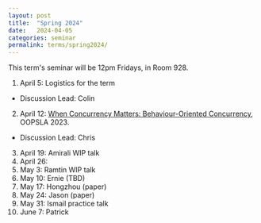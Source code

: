 ```yaml
---
layout: post
title:  "Spring 2024"
date:   2024-04-05
categories: seminar
permalink: terms/spring2024/
---
```

This term's seminar will be 12pm Fridays, in Room 928.

1. April 5: Logistics for the term
  - Discussion Lead: Colin
2. April 12: [When Concurrency Matters: Behaviour-Oriented Concurrency](https://www.microsoft.com/en-us/research/publication/when-concurrency-matters-behaviour-oriented-concurrency/), OOPSLA 2023.
  - Discussion Lead: Chris
3. April 19: Amirali WIP talk
4. April 26: 
5. May 3: Ramtin WIP talk
6. May 10: Ernie (TBD)
7. May 17: Hongzhou (paper)
8. May 24: Jason (paper)
9. May 31: Ismail practice talk
10. June 7: Patrick
